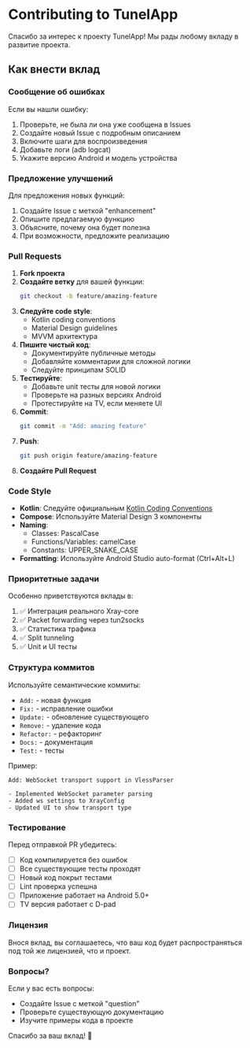 # Contributing to TunelApp

Спасибо за интерес к проекту TunelApp! Мы рады любому вкладу в развитие проекта.

## Как внести вклад

### Сообщение об ошибках

Если вы нашли ошибку:
1. Проверьте, не была ли она уже сообщена в Issues
2. Создайте новый Issue с подробным описанием
3. Включите шаги для воспроизведения
4. Добавьте логи (adb logcat)
5. Укажите версию Android и модель устройства

### Предложение улучшений

Для предложения новых функций:
1. Создайте Issue с меткой "enhancement"
2. Опишите предлагаемую функцию
3. Объясните, почему она будет полезна
4. При возможности, предложите реализацию

### Pull Requests

1. **Fork проекта**
2. **Создайте ветку** для вашей функции:
   ```bash
   git checkout -b feature/amazing-feature
   ```
3. **Следуйте code style**:
   - Kotlin coding conventions
   - Material Design guidelines
   - MVVM архитектура
4. **Пишите чистый код**:
   - Документируйте публичные методы
   - Добавляйте комментарии для сложной логики
   - Следуйте принципам SOLID
5. **Тестируйте**:
   - Добавьте unit тесты для новой логики
   - Проверьте на разных версиях Android
   - Протестируйте на TV, если меняете UI
6. **Commit**:
   ```bash
   git commit -m "Add: amazing feature"
   ```
7. **Push**:
   ```bash
   git push origin feature/amazing-feature
   ```
8. **Создайте Pull Request**

### Code Style

- **Kotlin**: Следуйте официальным [Kotlin Coding Conventions](https://kotlinlang.org/docs/coding-conventions.html)
- **Compose**: Используйте Material Design 3 компоненты
- **Naming**: 
  - Classes: PascalCase
  - Functions/Variables: camelCase
  - Constants: UPPER_SNAKE_CASE
- **Formatting**: Используйте Android Studio auto-format (Ctrl+Alt+L)

### Приоритетные задачи

Особенно приветствуются вклады в:
1. ✅ Интеграция реального Xray-core
2. ✅ Packet forwarding через tun2socks
3. ✅ Статистика трафика
4. ✅ Split tunneling
5. ✅ Unit и UI тесты

### Структура коммитов

Используйте семантические коммиты:
- `Add:` - новая функция
- `Fix:` - исправление ошибки
- `Update:` - обновление существующего
- `Remove:` - удаление кода
- `Refactor:` - рефакторинг
- `Docs:` - документация
- `Test:` - тесты

Пример:
```
Add: WebSocket transport support in VlessParser

- Implemented WebSocket parameter parsing
- Added ws settings to XrayConfig
- Updated UI to show transport type
```

### Тестирование

Перед отправкой PR убедитесь:
- [ ] Код компилируется без ошибок
- [ ] Все существующие тесты проходят
- [ ] Новый код покрыт тестами
- [ ] Lint проверка успешна
- [ ] Приложение работает на Android 5.0+
- [ ] TV версия работает с D-pad

### Лицензия

Внося вклад, вы соглашаетесь, что ваш код будет распространяться под той же лицензией, что и проект.

### Вопросы?

Если у вас есть вопросы:
- Создайте Issue с меткой "question"
- Проверьте существующую документацию
- Изучите примеры кода в проекте

Спасибо за ваш вклад! 🚀





